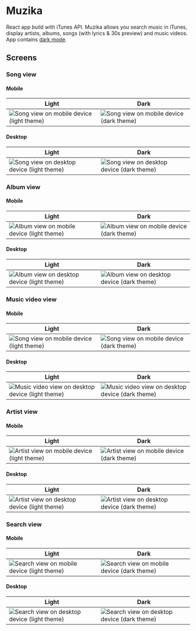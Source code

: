 # Muzika
React app build with iTunes API. Muzika allows you search music in iTunes, display artists, albums, songs (with lyrics & 30s preview) and music videos. App contains [dark mode](https://github.com/jb1905/night.js).

## Screens

### Song view
#### Mobile
| Light | Dark |
|--|--|
| ![Song view on mobile device (light theme)](./docs/assets/song/mobile-light.png) | ![Song view on mobile device (dark theme)](./docs/assets/song/mobile-dark.png) |

#### Desktop
| Light | Dark |
|--|--|
| ![Song view on desktop device (light theme)](./docs/assets/song/desktop-light.png) | ![Song view on desktop device (dark theme)](./docs/assets/song/desktop-dark.png) |

### Album view
#### Mobile
| Light | Dark |
|--|--|
| ![Album view on mobile device (light theme)](./docs/assets/album/mobile-light.png) | ![Album view on mobile device (dark theme)](./docs/assets/album/mobile-dark.png) |

#### Desktop
| Light | Dark |
|--|--|
| ![Album view on desktop device (light theme)](./docs/assets/album/desktop-light.png) | ![Album view on desktop device (dark theme)](./docs/assets/album/desktop-dark.png) |

### Music video view
#### Mobile
| Light | Dark |
|--|--|
| ![Song view on mobile device (light theme)](./docs/assets/music-video/mobile-light.png) | ![Song view on mobile device (dark theme)](./docs/assets/music-video/mobile-dark.png) |

#### Desktop
| Light | Dark |
|--|--|
| ![Music video view on desktop device (light theme)](./docs/assets/music-video/desktop-light.png) | ![Music video view on desktop device (dark theme)](./docs/assets/music-video/desktop-dark.png) |

### Artist view
#### Mobile
| Light | Dark |
|--|--|
| ![Artist view on mobile device (light theme)](./docs/assets/artist/mobile-light.png) | ![Artist view on mobile device (dark theme)](./docs/assets/artist/mobile-dark.png) |

#### Desktop
| Light | Dark |
|--|--|
| ![Artist view on desktop device (light theme)](./docs/assets/artist/desktop-light.png) | ![Artist view on desktop device (dark theme)](./docs/assets/artist/desktop-dark.png) |

### Search view
#### Mobile
| Light | Dark |
|--|--|
| ![Search view on mobile device (light theme)](./docs/assets/search/mobile-light.png) | ![Search view on mobile device (dark theme)](./docs/assets/search/mobile-dark.png) |

#### Desktop
| Light | Dark |
|--|--|
| ![Search view on desktop device (light theme)](./docs/assets/search/desktop-light.png) | ![Search view on desktop device (dark theme)](./docs/assets/search/desktop-dark.png) |
